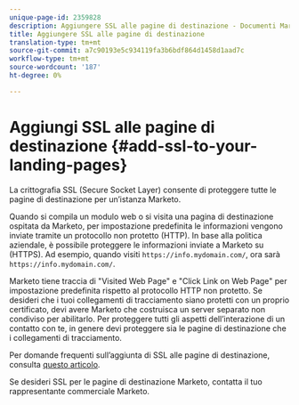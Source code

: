 ```yaml
---
unique-page-id: 2359828
description: Aggiungere SSL alle pagine di destinazione - Documenti Marketo - Documentazione del prodotto
title: Aggiungere SSL alle pagine di destinazione
translation-type: tm+mt
source-git-commit: a7c90193e5c934119fa3b6bdf864d1458d1aad7c
workflow-type: tm+mt
source-wordcount: '187'
ht-degree: 0%

---
```



# Aggiungi SSL alle pagine di destinazione {#add-ssl-to-your-landing-pages}

La crittografia SSL (Secure Socket Layer) consente di proteggere tutte le pagine di destinazione per un’istanza Marketo.

Quando si compila un modulo web o si visita una pagina di destinazione ospitata da Marketo, per impostazione predefinita le informazioni vengono inviate tramite un protocollo non protetto (HTTP). In base alla politica aziendale, è possibile proteggere le informazioni inviate a Marketo su (HTTPS). Ad esempio, quando visiti `https://info.mydomain.com/`, ora sarà `https://info.mydomain.com/`.

Marketo tiene traccia di &quot;Visited Web Page&quot; e &quot;Click Link on Web Page&quot; per impostazione predefinita rispetto al protocollo HTTP non protetto. Se desideri che i tuoi collegamenti di tracciamento siano protetti con un proprio certificato, devi avere Marketo che costruisca un server separato non condiviso per abilitarlo. Per proteggere tutti gli aspetti dell’interazione di un contatto con te, in genere devi proteggere sia le pagine di destinazione che i collegamenti di tracciamento.

Per domande frequenti sull’aggiunta di SSL alle pagine di destinazione, consulta [questo articolo](https://nation.marketo.com/t5/Knowledgebase/Overview-amp-FAQ-Secured-Domains/ta-p/300900).

Se desideri SSL per le pagine di destinazione Marketo, contatta il tuo rappresentante commerciale Marketo.
